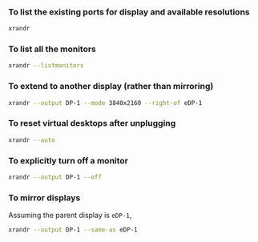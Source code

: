 ### To list the existing ports for display and available resolutions

```sh
xrandr
```

### To list all the monitors

```sh
xrandr --listmonitors
```

### To extend to another display (rather than mirroring)

```sh
xrandr --output DP-1 --mode 3840x2160 --right-of eDP-1
```

### To reset virtual desktops after unplugging

```sh
xrandr --auto
```

### To explicitly turn off a monitor

```sh
xrandr --output DP-1 --off
```

### To mirror displays

Assuming the parent display is `eDP-1`,

```sh
xrandr --output DP-1 --same-as eDP-1
```
